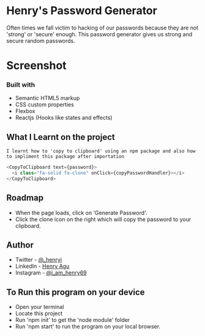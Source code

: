 # Henry's Password Generator

Often times we fall victim to hacking of our passwords because they are not 'strong' or 'secure' enough. This password generator gives us strong and secure random passwords.

# Screenshot

### Built with

- Semantic HTML5 markup
- CSS custom properties
- Flexbox
- Reactjs (Hooks like states and effects)

## What I Learnt on the project

    I learnt how to 'copy to clipboard' using an npm package and also how to impliment this package after importation

```js
<CopyToClipboard text={password}>
  <i class="fa-solid fa-clone" onClick={copyPasswordHandler}></i>
</CopyToClipboard>
```

## Roadmap

- When the page loads, click on 'Generate Password'.
- Click the clone icon on the right which will copy the password to your clipboard.

## Author

- Twitter - [@\_henryi](https://www.twitter.com/_henryi)
- LinkedIn - [Henry Agu](https://www.linkedin.com/in/agu-henry-871a981b0)
- Instagram - [@i_am_henry69](https://instagram.com/i_am_henry69?igshid=YmMyMTA2M2Y=)

## To Run this program on your device

- Open your terminal
- Locate this project
- Run 'npm init' to get the 'node module' folder
- Run 'npm start' to run the program on your local browser.
